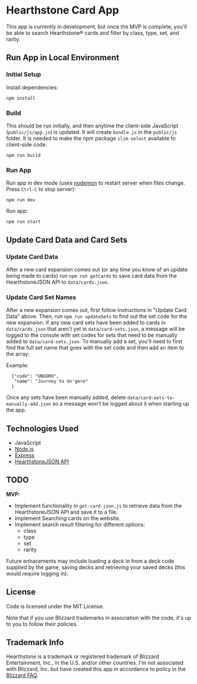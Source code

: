 # Hearthstone Card App

This app is currently in development, but once the MVP is complete, you'll be able to search Hearthstone® cards and filter by class, type, set, and rarity.

## Run App in Local Environment

### Initial Setup

Install dependencies:

```
npm install
```

### Build

This should be run initially, and then anytime the client-side JavaScript (`public/js/app.js`) is updated. It will create `bundle.js` in the `public/js` folder. It is needed to make the npm package `slim-select` available to client-side code.

```
npm run build
```

### Run App

Run app in dev mode (uses [nodemon](https://nodemon.io/) to restart server when files change. Press `Ctrl-C` to stop server):

```
npm run dev
```

Run app:

```
npm run start
```

## Update Card Data and Card Sets

### Update Card Data

After a new card expansion comes out (or any time you know of an update being made to cards) run `npm run getCards` to save card data from the HearthstoneJSON API to `data/cards.json`.

### Update Card Set Names

After a new expansion comes out, first follow instructions in "Update Card Data" above. 
Then, run `npm run updateSets` to find out the set code for the new expansion.
If any new card sets have been added to cards in `data/cards.json` that aren't yet in `data/card-sets.json`, a message will be logged to the console with set codes for sets that need to be manually added to `data/card-sets.json`. To manually add a set, you'll need to first find the full set name that goes with the set code and then add an item to the array:

Example:
```
  {"code": "UNGORO",
   "name": "Journey to Un'goro"
  }
  ```

Once any sets have been manually added, delete `data/card-sets-to-manually-add.json` so a message won't be logged about it when starting up the app.

## Technologies Used

* JavaScript
* [Node.js](https://nodejs.org)
* [Express](https://expressjs.com/)
* [HearthstoneJSON API](https://hearthstonejson.com/)

## TODO

**MVP:**  
* Implement functionality in `get-card-json.js` to retrieve data from the HearthstoneJSON API and save it to a file.
* Implement Searching cards on the website.
* Implement search result filtering for different options:
  * class
  * type
  * set
  * rarity

Future enhacements may include loading a deck in from a deck code supplied by the game, saving decks and retrieving your saved decks (this would require logging in).  

## License

Code is licensed under the MIT License. 

Note that if you use Blizzard trademarks in association with the code, it's up to you to follow their policies.

## Trademark Info

Hearthstone is a trademark or registered trademark of Blizzard Entertainment, Inc., in the U.S. and/or other countries.
I'm not associated with Blizzard, Inc. but have created this app in accordance to policy in the [Blizzard FAQ](http://us.blizzard.com/en-us/company/about/legal-faq.html). 

